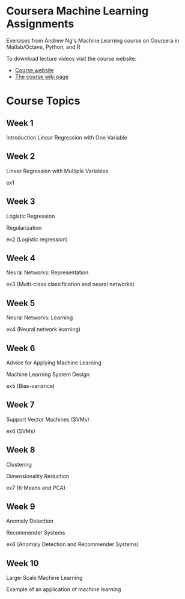 # Coursera Machine Learning Assignments
Exercises from Andrew Ng's Machine Learning course on Coursera in Matlab/Octave, Python, and R

To download lecture videos visit the course website:
- [Course website](https://www.coursera.org/learn/machine-learning)
- [The course wiki page](https://share.coursera.org/wiki/index.php/ML:Main)

# Course Topics

## Week 1
Introduction
Linear Regression with One Variable

## Week 2
Linear Regression with Multiple Variables 

ex1

## Week 3 
Logistic Regression

Regularization

ex2 (Logistic regression)

## Week 4
Neural Networks: Representation

ex3 (Multi-class classification and neural networks)


## Week 5 
Neural Networks: Learning

ex4 (Neural network learning)

## Week 6
Advice for Applying Machine Learning

Machine Learning System Design

ex5 (Bias-variance)

## Week 7
Support Vector Machines (SVMs)

ex6 (SVMs)

## Week 8
Clustering

Dimensionality Reduction

ex7 (K-Means and PCA)

## Week 9
Anomaly Detection

Recommender Systems

ex8 (Anomaly Detection and Recommender Systems)

## Week 10
Large-Scale Machine Learning

Example of an application of machine learning
